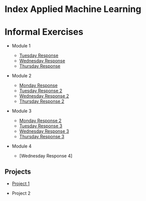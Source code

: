 # Index Applied Machine Learning

# Informal Exercises
- Module 1
    - [Tuesday Response](tues.md)
    - [Wednesday Response](wed1.md)
    - [Thursday Response](https://amanroa.github.io/data310/thurs1.html)


- Module 2
    - [Monday Response](mon.md)
    - [Tuesday Response 2](tues2.md)
    - [Wednesday Response 2](weds2.md)
    - [Thursday Response 2](https://eanelson01.github.io/DATA310/mod2/thursday2.html)


- Module 3
    - [Monday Response 2](mon2.md)
    - [Tuesday Response 3](tues3.md)
    - [Wednesday Response 3](weds3.md)
    - [Thursday Response 3](https://tyeatts75.github.io/Data310/thurs3.html)


- Module 4
    - [Wednesday Response 4]
    
    
## Projects

- [Project 1](proj1.md)


- Project 2

